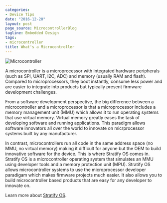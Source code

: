```yaml
---
categories:
- Device Tips
date: "2016-12-20"
layout: post
page_source: MicrocontrollerBlog
tagline: Embedded Design
tags:
- microcontroller
title: What's a Microcontroller
---
```


![Microcontroller](/images/microcontroller.svg)

A microcontroller is a microprocessor with integrated hardware peripherals (such as SPI, UART, I2C, ADC) and memory (usually RAM and flash). Compared to microprocessors, they boot instantly, consume less power and are easier to integrate into products but typically present firmware development challenges.

From a software development perspective, the big difference between a microcontroller and a microprocessor is that a microprocessor includes a memory management unit (MMU) which allows it to run operating systems that use virtual memory.  Virtual memory greatly eases the task of developing software and running applications. This paradigm allows software innovators all over the world to innovate on micrprocessor systems built by any manufacturer.

In contrast, microcontrollers run all code in the same address space (no MMU, no virtual memory) making it difficult for anyone but the OEM to build innovative software for the device. This is where Stratify OS comes in. Stratify OS is a microcontroller operating system that simulates an MMU using developer tools and a memory protection unit (MPU). Stratify OS allows microcontroller systems to use the microprocessor developer paradigam which makes firmware projects much easier. It also allows you to build microcontroller based products that are easy for any developer to innovate on.

Learn more about [Stratify OS](https://stratifylabs.co/Stratify-OS/).
